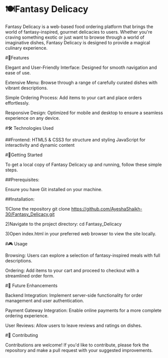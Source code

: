 # 🍽️Fantasy Delicacy

Fantasy Delicacy is a web-based food ordering platform that brings the world of fantasy-inspired, gourmet delicacies to users.
Whether you're craving something exotic or just want to browse through a world of imaginative dishes, Fantasy Delicacy is designed to provide a magical culinary experience.

#🌟Features

Elegant and User-Friendly Interface: Designed for smooth navigation and ease of use.

Extensive Menu: Browse through a range of carefully curated dishes with vibrant descriptions.

Simple Ordering Process: Add items to your cart and place orders effortlessly.

Responsive Design: Optimized for mobile and desktop to ensure a seamless experience on any device.

#🛠️ Technologies Used

##Frontend:
HTML5 & CSS3 for structure and styling
JavaScript for interactivity and dynamic content

#🚀Getting Started

To get a local copy of Fantasy Delicacy up and running, follow these simple steps.

##Prerequisites:

Ensure you have Git installed on your machine.

##Installation:

1)Clone the repository
git clone https://github.com/AyeshaShaikh-30/Fantasy_Delicacy.git

2)Navigate to the project directory:
cd Fantasy_Delicacy

3)Open index.html in your preferred web browser to view the site locally.

#🎮 Usage

Browsing: Users can explore a selection of fantasy-inspired meals with full descriptions.

Ordering: Add items to your cart and proceed to checkout with a streamlined order form.

#🚧 Future Enhancements

Backend Integration: Implement server-side functionality for order management and user authentication.

Payment Gateway Integration: Enable online payments for a more complete ordering experience.

User Reviews: Allow users to leave reviews and ratings on dishes.

#🤝 Contributing

Contributions are welcome! If you'd like to contribute, please fork the repository and make a pull request with your suggested improvements.


